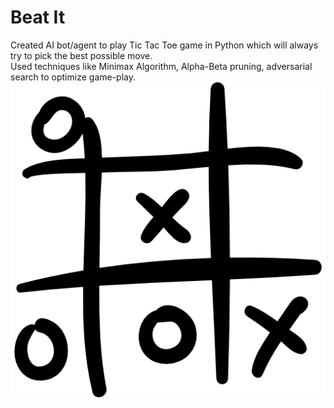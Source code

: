 # Beat It
Created AI bot/agent to play Tic Tac Toe game in Python which will always try to pick the best possible move. 
<br>
Used techniques like Minimax Algorithm, Alpha-Beta pruning, adversarial search to optimize game-play.
![alt text](tictactoe.png)

